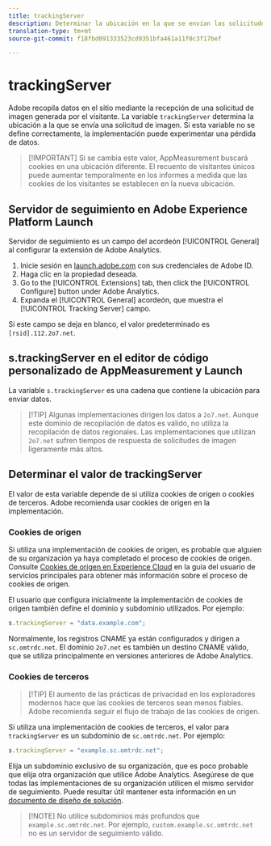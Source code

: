 ```yaml
---
title: trackingServer
description: Determinar la ubicación en la que se envían las solicitudes de imagen.
translation-type: tm+mt
source-git-commit: f18fbd091333523cd9351bfa461a11f0c3f17bef

---
```



# trackingServer

Adobe recopila datos en el sitio mediante la recepción de una solicitud de imagen generada por el visitante. La variable `trackingServer` determina la ubicación a la que se envía una solicitud de imagen. Si esta variable no se define correctamente, la implementación puede experimentar una pérdida de datos.

> [!IMPORTANT] Si se cambia este valor, AppMeasurement buscará cookies en una ubicación diferente. El recuento de visitantes únicos puede aumentar temporalmente en los informes a medida que las cookies de los visitantes se establecen en la nueva ubicación.

## Servidor de seguimiento en Adobe Experience Platform Launch

Servidor de seguimiento es un campo del acordeón [!UICONTROL General] al configurar la extensión de Adobe Analytics.

1. Inicie sesión en [launch.adobe.com](https://launch.adobe.com) con sus credenciales de Adobe ID.
2. Haga clic en la propiedad deseada.
3. Go to the [!UICONTROL Extensions] tab, then click the [!UICONTROL Configure] button under Adobe Analytics.
4. Expanda el [!UICONTROL General] acordeón, que muestra el [!UICONTROL Tracking Server] campo.

Si este campo se deja en blanco, el valor predeterminado es `[rsid].112.2o7.net`.

## s.trackingServer en el editor de código personalizado de AppMeasurement y Launch

La variable `s.trackingServer` es una cadena que contiene la ubicación para enviar datos.

> [!TIP] Algunas implementaciones dirigen los datos a `2o7.net`. Aunque este dominio de recopilación de datos es válido, no utiliza la recopilación de datos regionales. Las implementaciones que utilizan `2o7.net` sufren tiempos de respuesta de solicitudes de imagen ligeramente más altos.

## Determinar el valor de trackingServer

El valor de esta variable depende de si utiliza cookies de origen o cookies de terceros. Adobe recomienda usar cookies de origen en la implementación.

### Cookies de origen

Si utiliza una implementación de cookies de origen, es probable que alguien de su organización ya haya completado el proceso de cookies de origen. Consulte [Cookies de origen en Experience Cloud](https://docs.adobe.com/content/help/en/core-services/interface/ec-cookies/cookies-first-party.html) en la guía del usuario de servicios principales para obtener más información sobre el proceso de cookies de origen.

El usuario que configura inicialmente la implementación de cookies de origen también define el dominio y subdominio utilizados. Por ejemplo:

```js
s.trackingServer = "data.example.com";
```

Normalmente, los registros CNAME ya están configurados y dirigen a `sc.omtrdc.net`. El dominio `2o7.net` es también un destino CNAME válido, que se utiliza principalmente en versiones anteriores de Adobe Analytics.

### Cookies de terceros

> [!TIP] El aumento de las prácticas de privacidad en los exploradores modernos hace que las cookies de terceros sean menos fiables. Adobe recomienda seguir el flujo de trabajo de las cookies de origen.

Si utiliza una implementación de cookies de terceros, el valor para `trackingServer` es un subdominio de `sc.omtrdc.net`. Por ejemplo:

```js
s.trackingServer = "example.sc.omtrdc.net";
```

Elija un subdominio exclusivo de su organización, que es poco probable que elija otra organización que utilice Adobe Analytics. Asegúrese de que todas las implementaciones de su organización utilicen el mismo servidor de seguimiento. Puede resultar útil mantener esta información en un [documento de diseño de solución](../../prepare/solution-design.md).

> [!NOTE] No utilice subdominios más profundos que `example.sc.omtrdc.net`. Por ejemplo, `custom.example.sc.omtrdc.net` no es un servidor de seguimiento válido.
